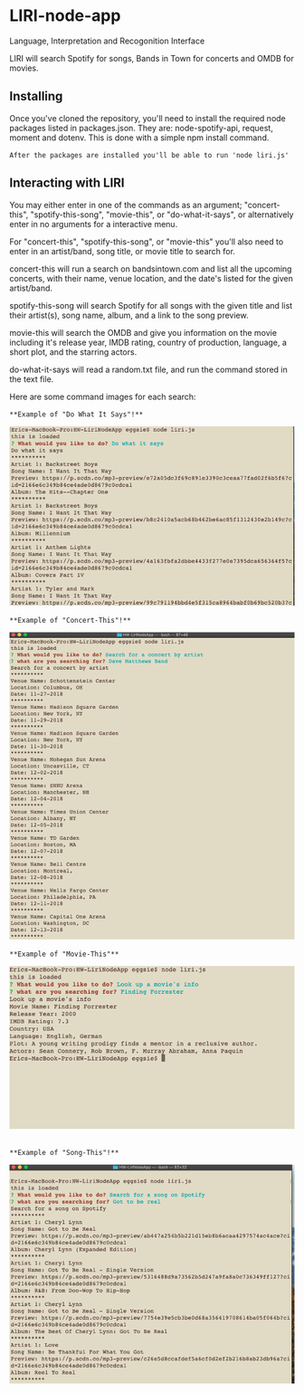 # LIRI-node-app

Language, Interpretation and Recogonition Interface

LIRI will search Spotify for songs, Bands in Town for concerts and OMDB for movies.

## Installing

Once you've cloned the repository, you'll need to install the required node packages listed in packages.json. They are: node-spotify-api, request, moment and dotenv. This is done with a simple npm install command.

```
After the packages are installed you'll be able to run 'node liri.js'

```

## Interacting with LIRI

You may either enter in one of the commands as an argument; "concert-this", "spotify-this-song", "movie-this", or "do-what-it-says", or alternatively enter in no arguments for a interactive menu.

For "concert-this", "spotify-this-song", or "movie-this" you'll also need to enter in an artist/band, song title, or movie title to search for.

concert-this will run a search on bandsintown.com and list all the upcoming concerts, with their name, venue location, and the date's listed for the given artist/band.


spotify-this-song will search Spotify for all songs with the given title and list their artist(s), song name, album, and a link to the song preview.

movie-this will search the OMDB and give you information on the movie including it's release year, IMDB rating, country of production, language, a short plot, and the starring actors.

do-what-it-says will read a random.txt file, and run the command stored in the text file.


Here are some command images for each search:

```
**Example of "Do What It Says"!**

```
![Image of Do What It Says](https://github.com/kteacherbecomescoder/HW-LiriNodeApp/blob/master/images/Search%20-%20Do%20What%20It%20Says!.png)

```
**Example of "Concert-This"!**

```
![Image of Concert-This](https://github.com/kteacherbecomescoder/HW-LiriNodeApp/blob/master/images/Search%20For%20Concert%20by%20Artist.png)

```
**Example of "Movie-This"**

```
![Image of Movie-This](https://github.com/kteacherbecomescoder/HW-LiriNodeApp/blob/master/images/Search%20for%20Movie.png)

```

**Example of "Song-This"!**

```
![Image of Song-This](https://github.com/kteacherbecomescoder/HW-LiriNodeApp/blob/master/images/Search%20for%20Song%20on%20Spotify.png)

